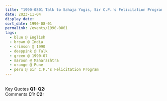 ```yaml
---
title: "1990-0801 Talk to Sahaja Yogis, Sir C.P.'s Felicitation Program on His Knighthood, University, Pune, Maharashtra, India"
date: 2023-11-04
display_date: 
sort_date: 1990-08-01
permalink: /events/1990-0801
tags:
  - blue @ English
  - brown @ India
  - crimson @ 1990
  - deeppink @ Talk
  - green @ 1990-07
  - maroon @ Maharashtra
  - orange @ Pune
  - peru @ Sir C.P.'s Felicitation Program
---
```


<br>

<wave-list>
  <list-title color="DarkSeaGreen" width="55">Key Quotes</list-title>
  <list-item color="BlanchedAlmond" width="280"><b>Q1:</b> <i></i></list-item>
  <list-item color="Lavender" width="280"><b>Q2:</b> <i></i></list-item>
</wave-list>

<br>

<wave-list>
  <list-title color="DarkSeaGreen" width="55">Comments</list-title>
  <list-item color="BlanchedAlmond" width="280"><b>C1:</b> <i></i></list-item>
  <list-item color="Lavender" width="280"><b>C2:</b> <i></i></list-item>
</wave-list>